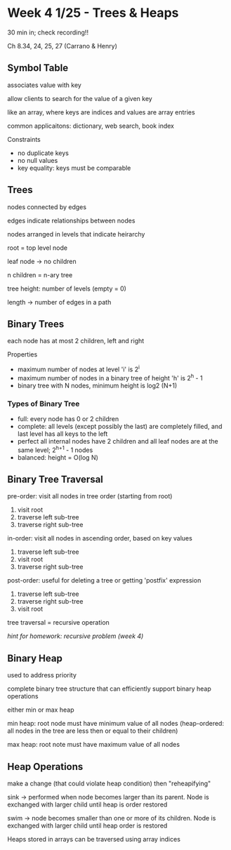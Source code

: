 # Week 4 1/25 - Trees & Heaps

30 min in; check recording!!

Ch 8.34, 24, 25, 27 (Carrano & Henry)

## Symbol Table

associates value with key

allow clients to search for the value of a given key

like an array, where keys are indices and values are array entries

common applicaitons: dictionary, web search, book index

Constraints

- no duplicate keys
- no null values
- key equality: keys must be comparable

## Trees

nodes connected by edges

edges indicate relationships between nodes

nodes arranged in levels that indicate heirarchy

root = top level node

leaf node -> no children

n children = n-ary tree

tree height: number of levels (empty = 0)

length -> number of edges in a path

## Binary Trees

each node has at most 2 children, left and right

Properties

- maximum number of nodes at level 'i' is 2<sup>i</sup>
- maximum number of nodes in a binary tree of height 'h' is 2<sup>h</sup> - 1
- binary tree with N nodes, minimum height is log2 (N+1)

### Types of Binary Tree

- full: every node has 0 or 2 children
- complete: all levels (except possibly the last) are completely filled, and last level has all keys to the left
- perfect all internal nodes have 2 children and all leaf nodes are at the same level; 2<sup>h+1</sup> - 1 nodes
- balanced: height = O(log N)

## Binary Tree Traversal

pre-order: visit all nodes in tree order (starting from root)

1. visit root
1. traverse left sub-tree
1. traverse right sub-tree

in-order: visit all nodes in ascending order, based on key values

1. traverse left sub-tree
1. visit root
1. traverse right sub-tree

post-order: useful for deleting a tree or getting 'postfix' expression

1. traverse left sub-tree
1. traverse right sub-tree
1. visit root

tree traversal = recursive operation

*hint for homework: recursive problem (week 4)*

## Binary Heap

used to address priority

complete binary tree structure that can efficiently support binary heap operations

either min or max heap

min heap: root node must have minimum value of all nodes (heap-ordered: all nodes in the tree are less then or equal to their children)

max heap: root note must have maximum value of all nodes

## Heap Operations

make a change (that could violate heap condition) then "reheapifying"

sink -> performed when node becomes larger than its parent. Node is exchanged with larger child until heap is order restored

swim -> node becomes smaller than one or more of its children. Node is exchanged with larger child until heap order is restored

Heaps stored in arrays can be traversed using array indices